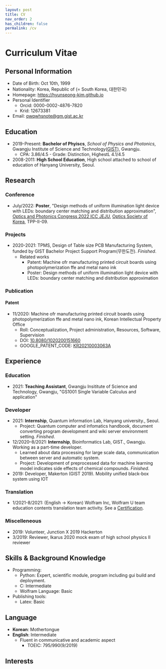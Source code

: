 ```yaml
---
layout: post
title: CV
nav_order: 2
has_children: false
permalink: /cv
---
```


# Curriculum Vitae

<!-- [PDF version download](https://hyunseong-kim.github.io/docs/Projects){: .btn .mr-2 } -->

## Personal Information

* Date of Birth: Oct 10th, 1999
* Nationality: Korea, Republic of (= South Korea, 대한민국)
* Homepage: https://hyunseong-kim.github.io
* Personal Identifier
  * Orcid: 0000-0002-4876-7820
  * Krid: 12673381
* Email: qwqwhsnote@gm.gist.ac.kr
  
## Education

* 2019-Present: **Bachelor of Phyiscs**, *School of Physics and Photonics*, Gwangju Institute of Science and Technology([GIST](https://www.gist.ac.kr/kr/main.html)), Gwangju.
    * CPA: 3.86/4.5 - Grade: Distinction, HighestL 4.1/4.5 
* 2008-2011: **High School Education**, High school attached to school of education of Hanyang University, Seoul.

## Research

### Conference

* July/2022: **Poster**, "Design methods of uniform illumination light device with LEDs: boundary center matching and distribution approximation", [Optics and Photonics Congress 2022 ICC JEJU](https://www.osk.or.kr/conference/event/index.php?cfrid=34), [Optics Society of Korea](https://www.osk.or.kr/), TPP-II-09.

### Projects

* 2020-2021: TPMS, Design of Table size PCB Manufacturing System, funded by GIST Bachelor Project Support Program(무한도전). *Finished*.
  * Related works
    * Patent: Machine ofr manufacturing printed circuit boards using photopolymerization ffe and metal nano ink
    * Poster: Design methods of uniform illumination light device with LEDs: boundary center matching and distribution approximation

### Publication

#### Patent

* 11/2020: Machine ofr manufacturing printed circuit boards using photopolymerization ffe and metal nano ink, Korean Intellectual Property Office 
  * Roll: Conceptualization, Project administration, Resources, Software, Supervision
  * DOI: [10.8080/1020200151660](http://doi.org/10.8080/1020200151660)
  * GOOGLE_PATENT_CODE: [KR20210003063A](https://patents.google.com/patent/KR20210003063A)  
  
## Experience

### Education

* 2021: **Teaching Assistant**, Gwangju Insititute of Science and Technology, Gwangju, "GS1001 Single Variable Calculus and application"

### Developer

* 2021: **Internship**, Quantum information Lab, Hanyang university., Seoul.
  * Project: Quantum computer and infomatics handbook, document converting program
development and wiki server environment setting. *Finished*.
* 12/2020–8/2021: **Internship**, Bioinformatics Lab, GIST., Gwangju.
Working as a part-time developer. 
  *  Learned about data processing for large scale data, communication between server and automatic system.
  * Project: Development of preprocessed data for machine learning model indicates side effects of chemical compounds. *Finished*.
* 2019: Developer, Makerton (GIST 2019). Mobility unified black-box system using IOT

### Translation

* 1/2021-8/2021: (English -> Korean) Wolfram Inc, Wolfram U team education contents translation team activity. See a [Certification](https://hyeansung.github.io/resources/Wolfram_Translation_Certification.pdf).

### Miscelleneous

* 2019: Volunteer, Junction X 2019 Hackerton
* 3/2019: Reviewer, Ikarus 2020 mock exam of high school physics II reviewer

## Skills & Background Knowledge

* Programming:
  * Python: Expert, scientific module, program including gui build and deployment.
  * C: Intermediate 
  * Wolfram Language: Basic
* Publishing tools:
  * Latex: Basic

## Language

* **Korean**: Mothertongue
* **English**: Intermediate 
  * Fluent in communicative and academic aspect
    * TOEIC: 795/990(9/2019)

## Interests




